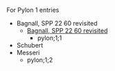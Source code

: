 For Pylon 1 entries

- Bagnall, SPP 22 60 revisited
  - [Bagnall, SPP 22 60 revisited](https://digi.ub.uni-heidelberg.de/editionService/viewer/text/p3test/SPP_22-60_revisited_ra_work_prep#ref)
    - pylon;1;1
- Schubert
- Messeri  
  - pylon;1;2

